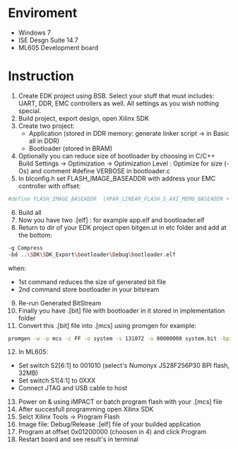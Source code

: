 # Enviroment
- Windows 7
- ISE Desgn Suite 14.7
- ML605 Development board

# Instruction
1. Create EDK project using BSB. Select your stuff that must includes: UART, DDR, EMC controllers as well. All settings as you wish nothing special.
2. Build project, export design, open Xilinx SDK
3. Create two project:
   - Application (stored in DDR memory: generate linker script -> in Basic all in DDR)
   - Bootloader (stored in BRAM)
4. Optionally you can reduce size of bootloader by choosing in C/C++ Build Settings -> Optimization -> Optimization Level : Optimize for size (-Os) and comment #define VERBOSE in bootloader.c
5. In blconfig.h set FLASH_IMAGE_BASEADDR with address your EMC controller with offset:
```sh
#define FLASH_IMAGE_BASEADDR  (XPAR_LINEAR_FLASH_S_AXI_MEM0_BASEADDR + 0x01200000)
```
6. Build all
7. Now you have two .[elf] : for example app.elf and bootloader.elf
8. Return to dir of your EDK project open bitgen.ut in etc folder and add at the bottom:
```sh
-g Compress
-bd ..\SDK\SDK_Export\bootloader\Debug\bootloader.elf
```
   when:
   - 1st command reduces the size of generated bit file
   - 2nd command store bootloader in your bitsream

9. Re-run Generated BitStream
10. Finally you have .[bit] file with bootloader in it stored in implementation folder
11. Convert this .[bit] file into .[mcs] using promgen for example:
```sh
promgen -w -p mcs -c FF -o system -s 131072 -u 00000000 system.bit -bpi_dc parallel -data_width 16
```
12. In ML605:
   - Set switch S2[6:1] to 001010 (select's Numonyx JS28F256P30 BPI flash, 32MB)
   - Set switch S1[4:1] to 0XXX
   - Connect JTAG and USB cable to host
13. Power on & using iMPACT or batch program flash with your .[mcs] file
14. After succesfull programming open Xilinx SDK
15. Selct Xilinx Tools -> Program Flash
16. Image file: Debug/Release .[elf] file of your builded application
17. Program at offset 0x01200000 (choosen in 4) and click Program
18. Restart board and see result's in terminal












































